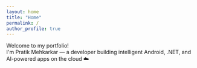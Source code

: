 ```yaml
---
layout: home
title: "Home"
permalink: /
author_profile: true
---
```


Welcome to my portfolio!  
I'm Pratik Mehkarkar — a developer building intelligent Android, .NET, and AI-powered apps on the cloud ☁️  
